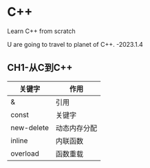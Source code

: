 # C++
Learn C++ from scratch

U are going to travel to planet of C++. -2023.1.4

## CH1-从C到C++
|关键字|作用|
|--------------|------------|
|&             |引用|
|const         |关键字|
|new-delete    |动态内存分配|
|inline        |内联函数|
|overload      |函数重载|
